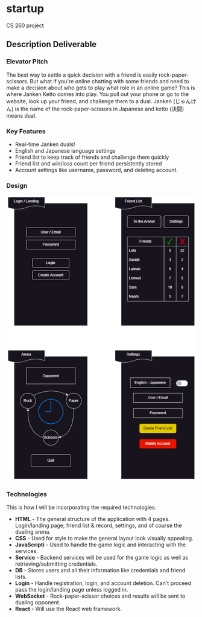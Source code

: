 # startup
CS 260 project

## Description Deliverable

### Elevator Pitch

The best way to settle a quick decision with a friend is easily rock-paper-scissors. But what if you're online chatting with some friends and need to make a decision about who gets to play what role in an online game? This is where Janken Ketto comes into play. You pull out your phone or go to the website, look up your friend, and challenge them to a dual. Janken (じゃんけん) is the name of the rock-paper-scissors in Japanese and ketto (決闘) means dual.

### Key Features

- Real-time Janken duals!
- English and Japanese language settings
- Friend list to keep track of friends and challenge them quickly
- Friend list and win/loss count per friend persistently stored
- Account settings like username, password, and deleting account.

### Design

![Design Layout](<Design Export.png>)

### Technologies

This is how I will be incorporating the required technologies.

- **HTML** - The general structure of the application with 4 pages. Login/landing page, friend list & record, settings, and of course the dualing arena.
- **CSS** - Used for style to make the general layout look visually appealing.
- **JavaScripti** - Used to handle the game logic and interacting with the services.
- **Service** - Backend services will be used for the game logic as well as retrieving/submitting credentials.
- **DB** - Stores users and all their information like credentials and friend lists.
- **Login** - Handle registration, login, and account deletion. Can't proceed pass the login/landing page unless logged in.
- **WebSocket** - Rock-paper-scissor choices and results will be sent to dualing opponent.
- **React** - Will use the React web framework.

